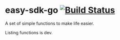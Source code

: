 # easy-sdk-go [![Build Status](https://travis-ci.org/personal-security/easy-sdk-go?branch=master)](https://travis-ci.org/personal-security/easy-sdk-go)

A set of simple functions to make life easier. 

Listing functions is dev.
